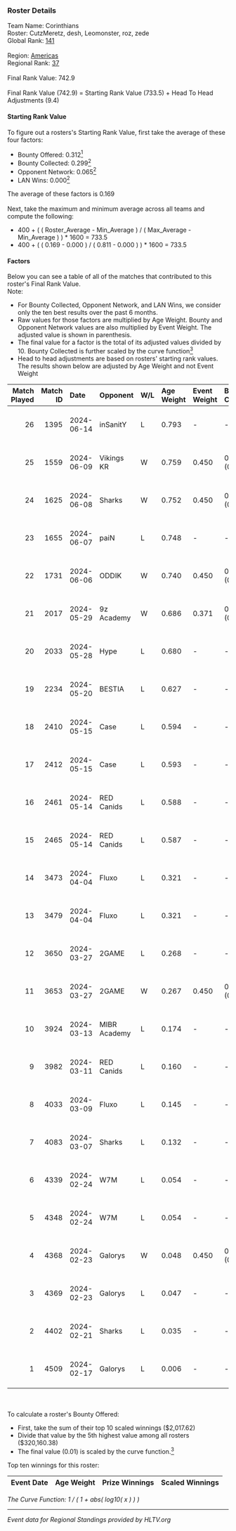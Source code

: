 ### Roster Details<br />
Team Name: Corinthians<br />
Roster: CutzMeretz, desh, Leomonster, roz, zede<br />
Global Rank: [141](../standings_global_2024_08_14.md)<br />
<br />
Region: [Americas]( ../standings_americas_2024_08_14.md)<br />
Regional Rank: [37]( ../standings_americas_2024_08_14.md)<br />
<br />
Final Rank Value:  742.9<br />
<br />
Final Rank Value (742.9) = Starting Rank Value (733.5) + Head To Head Adjustments (9.4)<br />

#### Starting Rank Value<br />
To figure out a rosters's Starting Rank Value, first take the average of these four factors:<br />
- Bounty Offered: 0.312[<sup>1</sup>](#table2)
- Bounty Collected: 0.299[<sup>2</sup>](#table1)
- Opponent Network: 0.065[<sup>2</sup>](#table1)
- LAN Wins: 0.000[<sup>2</sup>](#table1)

The average of these factors is 0.169<br />
<br />
Next, take the maximum and minimum average across all teams and compute the following:<br />
- 400 + ( ( Roster_Average - Min_Average ) / ( Max_Average - Min_Average ) ) * 1600 = 733.5
- 400 + ( ( 0.169 - 0.000 ) / ( 0.811 - 0.000 ) ) * 1600 = 733.5


#### Factors<br />
Below you can see a table of all of the matches that contributed to this roster's Final Rank Value.<br />
Note:<br />

- For Bounty Collected, Opponent Network, and LAN Wins, we consider only the ten best results over the past 6 months.
- Raw values for those factors are multiplied by Age Weight. Bounty and Opponent Network values are also multiplied by Event Weight. The adjusted value is shown in parenthesis.
- The final value for a factor is the total of its adjusted values divided by 10. Bounty Collected is further scaled by the curve function[<sup>3</sup>](#curveFunction)
- Head to head adjustments are based on rosters' starting rank values. The results shown below are adjusted by Age Weight and not Event Weight
<span id="table1"></span><br />


| Match Played | Match ID | Date       | Opponent     | W/L | Age Weight | Event Weight | Bounty Collected | Opponent Network | LAN Wins  | H2H Adj. | Roster                                  |
| -: | -: | :- | :- | :- | :- | :- | :- | :- | :- | -: | :- |
|           26 |     1395 | 2024-06-14 | inSanitY     | L   | 0.793      | -            | -                | -                | -         |    -6.12 | CutzMeretz, desh, Leomonster, roz, zede |
|           25 |     1559 | 2024-06-09 | Vikings KR   | W   | 0.759      | 0.450        | 0.008 (0.003)    | 0.478 (0.163)    | 0 (0.000) |    13.71 | CutzMeretz, desh, Leomonster, roz, zede |
|           24 |     1625 | 2024-06-08 | Sharks       | W   | 0.752      | 0.450        | 0.027 (0.009)    | 0.533 (0.180)    | 0 (0.000) |    19.73 | CutzMeretz, desh, Leomonster, roz, zede |
|           23 |     1655 | 2024-06-07 | paiN         | L   | 0.748      | -            | -                | -                | -         |    -0.39 | CutzMeretz, desh, Leomonster, roz, zede |
|           22 |     1731 | 2024-06-06 | ODDIK        | W   | 0.740      | 0.450        | 0.097 (0.032)    | 0.822 (0.274)    | 0 (0.000) |    18.69 | CutzMeretz, desh, Leomonster, roz, zede |
|           21 |     2017 | 2024-05-29 | 9z Academy   | W   | 0.686      | 0.371        | 0.000 (0.000)    | 0.065 (0.017)    | 0 (0.000) |     5.66 | abr, CutzMeretz, desh, legy, Leomonster |
|           20 |     2033 | 2024-05-28 | Hype         | L   | 0.680      | -            | -                | -                | -         |    -6.02 | abr, CutzMeretz, desh, legy, Leomonster |
|           19 |     2234 | 2024-05-20 | BESTIA       | L   | 0.627      | -            | -                | -                | -         |    -3.58 | abr, CutzMeretz, desh, legy, Leomonster |
|           18 |     2410 | 2024-05-15 | Case         | L   | 0.594      | -            | -                | -                | -         |    -5.01 | abr, CutzMeretz, desh, legy, Leomonster |
|           17 |     2412 | 2024-05-15 | Case         | L   | 0.593      | -            | -                | -                | -         |    -5.23 | abr, CutzMeretz, desh, legy, Leomonster |
|           16 |     2461 | 2024-05-14 | RED Canids   | L   | 0.588      | -            | -                | -                | -         |    -2.21 | abr, CutzMeretz, desh, legy, Leomonster |
|           15 |     2465 | 2024-05-14 | RED Canids   | L   | 0.587      | -            | -                | -                | -         |    -2.26 | abr, CutzMeretz, desh, legy, Leomonster |
|           14 |     3473 | 2024-04-04 | Fluxo        | L   | 0.321      | -            | -                | -                | -         |    -3.67 | abr, CutzMeretz, desh, legy, Leomonster |
|           13 |     3479 | 2024-04-04 | Fluxo        | L   | 0.321      | -            | -                | -                | -         |    -3.76 | abr, CutzMeretz, desh, legy, Leomonster |
|           12 |     3650 | 2024-03-27 | 2GAME        | L   | 0.268      | -            | -                | -                | -         |    -5.08 | abr, CutzMeretz, desh, legy, Leomonster |
|           11 |     3653 | 2024-03-27 | 2GAME        | W   | 0.267      | 0.450        | 0.002 (0.000)    | 0.038 (0.005)    | 0 (0.000) |     3.40 | abr, CutzMeretz, desh, legy, Leomonster |
|           10 |     3924 | 2024-03-13 | MIBR Academy | L   | 0.174      | -            | -                | -                | -         |    -3.79 | abr, CutzMeretz, desh, legy, Leomonster |
|            9 |     3982 | 2024-03-11 | RED Canids   | L   | 0.160      | -            | -                | -                | -         |    -0.76 | abr, CutzMeretz, desh, legy, Leomonster |
|            8 |     4033 | 2024-03-09 | Fluxo        | L   | 0.145      | -            | -                | -                | -         |    -1.90 | abr, CutzMeretz, desh, legy, Leomonster |
|            7 |     4083 | 2024-03-07 | Sharks       | L   | 0.132      | -            | -                | -                | -         |    -0.96 | abr, CutzMeretz, desh, legy, Leomonster |
|            6 |     4339 | 2024-02-24 | W7M          | L   | 0.054      | -            | -                | -                | -         |    -0.66 | abr, CutzMeretz, desh, legy, Leomonster |
|            5 |     4348 | 2024-02-24 | W7M          | L   | 0.054      | -            | -                | -                | -         |    -0.66 | abr, CutzMeretz, desh, legy, Leomonster |
|            4 |     4368 | 2024-02-23 | Galorys      | W   | 0.048      | 0.450        | 0.028 (0.001)    | 0.497 (0.011)    | 0 (0.000) |     1.03 | abr, CutzMeretz, desh, legy, Leomonster |
|            3 |     4369 | 2024-02-23 | Galorys      | L   | 0.047      | -            | -                | -                | -         |    -0.47 | abr, CutzMeretz, desh, legy, Leomonster |
|            2 |     4402 | 2024-02-21 | Sharks       | L   | 0.035      | -            | -                | -                | -         |    -0.25 | abr, CutzMeretz, desh, legy, Leomonster |
|            1 |     4509 | 2024-02-17 | Galorys      | L   | 0.006      | -            | -                | -                | -         |    -0.06 | abr, CutzMeretz, desh, legy, Leomonster |

<br />
<span id="table2"></span><br />
To calculate a roster's Bounty Offered:<br />

- First, take the sum of their top 10 scaled winnings ($2,017.62)
- Divide that value by the 5th highest value among all rosters ($320,160.38)
- The final value (0.01) is scaled by the curve function.[<sup>3</sup>](#curveFunction)

Top ten winnings for this roster:<br />

| Event Date | Age Weight | Prize Winnings | Scaled Winnings |
| :- | -: | :- | :- |


<span id="curveFunction"></span>_The Curve Function: 1 / ( 1 + abs( log10( x ) ) )_<br />

---
_Event data for Regional Standings provided by HLTV.org_<br />
